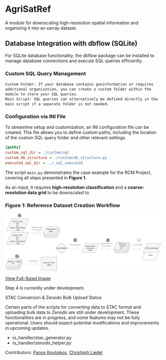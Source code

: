 # AgriSatRef
A module for downscaling high-resolution spatial information and organizing it into an xarray dataset.


## Database Integration with dbflow (SQLite)

For SQLite database functionality, the dbflow package can be installed to manage database connections and execute SQL queries efficiently.
### Custom SQL Query Management

    Custom Folder: If your database contains geoinformation or requires additional organization, you can create a custom folder within the module to store your SQL queries.
    Main Script: SQL queries can alternatively be defined directly in the main script if a separate folder is not needed.

### Configuration via INI File

To streamline setup and customization, an INI configuration file can be created. 
This file allows you to define custom paths, including the location of the custom SQL query folder and other relevant settings.


```ini
[paths]
custom_sql_dir = ./custom/sql
custom_db_structure = ./custom/db_structure.py
executed_sql_dir = ../_sql_executed
```
The script `main.py` demonstrates the case example for the RCM Project, covering all steps presented in **Figure 1**.

As an input, it requires **high-resolution classification** and a **coarse-resolution data grid** to be downscaled to.

### **Figure 1: Reference Dataset Creation Workflow**
![Reference dataset creation workflow](https://raw.githubusercontent.com/Aranil/AgriSatRef/main/_images/Figure_Workflow_Steps.png)

[View Full-Sized Image](https://github.com/Aranil/AgriSatRef/blob/main/_images/Figure_Workflow_Steps.png)


Step 4 is currently under development.

STAC Conversion & Zenodo Bulk Upload Status

Certain parts of the scripts for converting data to STAC format and uploading bulk data to Zenodo are still under development. These functionalities are in progress, and some features may not be fully operational. Users should expect potential modifications and improvements in upcoming updates.
- io_handler/stac_generator.py
- io_handler/zenodo_helper.py


Contributors: [Panos Koutsikos](https://github.com/PanosKoutsikos), 
              [Christoph Liedel](https://github.com/Flunsiana)